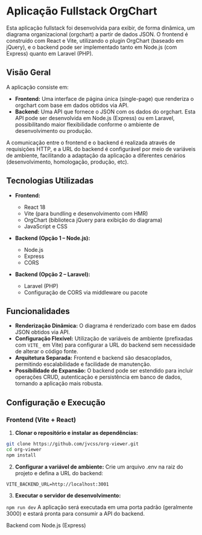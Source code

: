 # Aplicação Fullstack OrgChart

Esta aplicação fullstack foi desenvolvida para exibir, de forma dinâmica, um diagrama organizacional (orgchart) a partir de dados JSON. O frontend é construído com React e Vite, utilizando o plugin OrgChart (baseado em jQuery), e o backend pode ser implementado tanto em Node.js (com Express) quanto em Laravel (PHP).

## Visão Geral

A aplicação consiste em:

- **Frontend:** Uma interface de página única (single-page) que renderiza o orgchart com base em dados obtidos via API.
- **Backend:** Uma API que fornece o JSON com os dados do orgchart. Esta API pode ser desenvolvida em Node.js (Express) ou em Laravel, possibilitando maior flexibilidade conforme o ambiente de desenvolvimento ou produção.

A comunicação entre o frontend e o backend é realizada através de requisições HTTP, e a URL do backend é configurável por meio de variáveis de ambiente, facilitando a adaptação da aplicação a diferentes cenários (desenvolvimento, homologação, produção, etc).

## Tecnologias Utilizadas

- **Frontend:**
  - React 18
  - Vite (para bundling e desenvolvimento com HMR)
  - OrgChart (biblioteca jQuery para exibição do diagrama)
  - JavaScript e CSS

- **Backend (Opção 1 – Node.js):**
  - Node.js
  - Express
  - CORS

- **Backend (Opção 2 – Laravel):**
  - Laravel (PHP)
  - Configuração de CORS via middleware ou pacote

## Funcionalidades

- **Renderização Dinâmica:** O diagrama é renderizado com base em dados JSON obtidos via API.
- **Configuração Flexível:** Utilização de variáveis de ambiente (prefixadas com `VITE_` em Vite) para configurar a URL do backend sem necessidade de alterar o código fonte.
- **Arquitetura Separada:** Frontend e backend são desacoplados, permitindo escalabilidade e facilidade de manutenção.
- **Possibilidade de Expansão:** O backend pode ser estendido para incluir operações CRUD, autenticação e persistência em banco de dados, tornando a aplicação mais robusta.

## Configuração e Execução

### Frontend (Vite + React)

1. **Clonar o repositório e instalar as dependências:**

```bash
git clone https://github.com/jvcss/org-viewer.git
cd org-viewer
npm install
```

2. **Configurar a variável de ambiente:**
Crie um arquivo .env na raiz do projeto e defina a URL do backend:

`VITE_BACKEND_URL=http://localhost:3001`

3. **Executar o servidor de desenvolvimento:**

`npm run dev`
A aplicação será executada em uma porta padrão (geralmente 3000) e estará pronta para consumir a API do backend.

Backend com Node.js (Express)